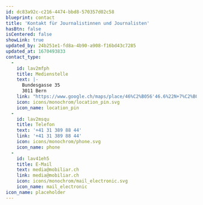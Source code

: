 ```yaml
---
id: dc83a92c-c216-4474-bbd8-570357d02c58
blueprint: contact
title: 'Kontakt für Journalistinnen und Journalisten'
hasBtn: false
isCentered: false
showLink: true
updated_by: 24b251e1-fd8a-4b90-a908-f16bd43c7285
updated_at: 1670493833
contact_type:
  -
    id: lav2mfph
    title: Medienstelle
    text: |-
      Bundesgasse 35
      3011 Bern
    link: "https://www.google.ch/maps/place/46%C2%B056'46.6%22N+7%C2%B026'28.3%22E/@46.9442251,7.4293453,14z/data=!4m6!3m5!1s0x0:0x1b33c7dac33194ad!7e2!8m2!3d46.946276!4d7.4411899"
    icon: icons/monochrom/location_pin.svg
    icon_name: location_pin
  -
    id: lav2msqu
    title: Telefon
    text: '+41 31 389 88 44'
    link: '+41 31 389 88 44'
    icon: icons/monochrom/phone.svg
    icon_name: phone
  -
    id: lav41eh5
    title: E-Mail
    text: media@mobiliar.ch
    link: media@mobiliar.ch
    icon: icons/monochrom/mail_electronic.svg
    icon_name: mail_electronic
icon_name: placeholder
---
```

